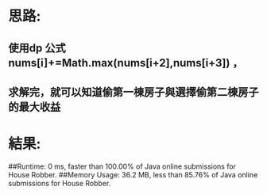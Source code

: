 # 思路: 
## 使用dp 公式nums[i]+=Math.max(nums[i+2],nums[i+3]) ，
## 求解完，就可以知道偷第一棟房子與選擇偷第二棟房子的最大收益
# 結果:
##Runtime: 0 ms, faster than 100.00% of Java online submissions for House Robber.
##Memory Usage: 36.2 MB, less than 85.76% of Java online submissions for House Robber.